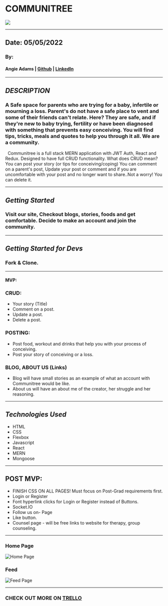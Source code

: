 # COMMUNITREE

<img src="https://news.exeter.gov.uk/media/2194/tree-competition.jpg?anchor=center&mode=crop&width=730&height=383&rnd=132488782720000000">

***

## Date: 05/05/2022

### By: 

#### Angie Adams | [Github](https://github.com/angieadams68) | [LinkedIn](https://www.linkedin.com/in/aqsa-saleheen/)

 ***
 
## ***DESCRIPTION***
### A Safe space for parents who are trying for a baby, infertile or mourning a loss. Parent's do not have a safe place to vent and some of their friends can't relate. Here? They are safe, and if they're new to baby trying, fertility or have been diagnosed with something that prevents easy conceiving. You will find tips, tricks, meals and quotes to help you through it all. We are a community.

&nbsp;
Communitree is a full stack MERN application with JWT Auth, React and Redux. Designed to have full CRUD functionality. 
What does CRUD mean? You can post your story (or tips for conceiving/coping) You can comment on a parent's post, Update your post or comment and if you are uncomfortable with your post and no longer want to share..Not a worry! You can delete it. 


***
 
 ## ***Getting Started***
### Visit our site, Checkout blogs, stories, foods and get comfortable. Decide to make an account and join the community.


***
 
 ## ***Getting Started for Devs***
### Fork & Clone.

***

#### MVP:


  ### CRUD:
  * Your story (Title)
  * Comment on a post.
  * Update a post.
  * Delete a post.
  
  
  
  ### POSTING:
* Post food, workout and drinks that help you with your process of conceiving.
* Post your story of conceiving or a loss.

### BLOG, ABOUT US (Links)
* Blog will have small stories as an example of what an account with Communitree would be like.
* About us will have an about me of the creator, her struggle and her reasoning.


***

## ***Technologies Used***
 * HTML
 * CSS
 * Flexbox
 * Javascript
 * React
 * MERN 
 * Mongoose
 

***

## POST MVP:
* FINISH CSS ON ALL PAGES! Must focus on Post-Grad requirements first.
* Login or Register
* Font hyperlink clicks for Login or Register instead of Buttons.
* Socket.IO
* Follow us on- Page
* Like button.
 * Counsel page - will be free links to website for therapy, group counseling.

***

### ****Home Page****
![Home Page](https://i.imgur.com/jwC7NlF.png[/img])


### ****Feed**** 

![Feed Page](https://i.imgur.com/N5t1SOV.png[/img])



***

### **CHECK OUT MORE ON [TRELLO](https://trello.com/b/DXTt7wAv/communitree)**

